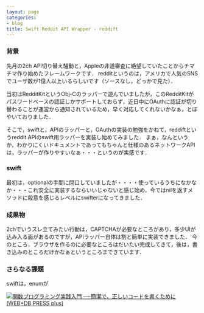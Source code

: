 ```yaml
---
layout: page
categories:
- blog
title: Swift Reddit API Wrapper - reddift
---
```


### 背景

先月の2ch API切り替え騒動と，Appleの非道審査に絶望していたことからチマチマ作り始めたフレームワークです．
redditというのは，アメリカで人気のSNSでユーザ数が1億人以上いるらしいです（ソースなし，どっかで見た）．

当初はRedditKitというObj-Cのラッパーで遊んでいましたが，このRedditKitがパスワードベースの認証しかサポートしておらず，近日中にOAuthに認証が切り替わることが運営から通知されているため，早く対応してくれないかなぁ，とぼやいておりました．

そこで，swiftと，APIのラッパーと，OAuthの実装の勉強をかねて，reddiftというreddit APIのswift用ラッパーを実装し始めてみました．
まぁ，なんというか，わかりにくいドキュメントであってもちゃんと仕様のあるネットワークAPIは，ラッパーが作りやすいなぁ・・・というのが実感です．

### swift

最初は，optionalの手間に閉口していましたが・・・・使っているうちになかなか・・・これ安全に実装するならいいじゃないと感じ始め，今ではnilを返すメソッドに殺意を感じるレベルにswifterになってきました．

### 成果物

2chでいうスレ立てみたい行動は，CAPTCHAが必要なところがあり，多少UIが込み入る面があるのですが，APIラッパー自体は割と簡単に実装できました．
今のところ，ブラウザを作るのに必要なところはだいたい完成してきて，後は，書き込みのところだけかなぁというところまできています．

### さらなる課題

swiftは，enumが

<a href="http://www.amazon.co.jp/exec/obidos/ASIN/4774169269/sonsonpicture-22/ref=nosim/" name="amazletlink" target="_blank"><img src="http://ecx.images-amazon.com/images/I/51C0LpV9lGL._SL160_.jpg" alt="関数プログラミング実践入門 ──簡潔で、正しいコードを書くために (WEB+DB PRESS plus)" style="border: none;" /></a>
